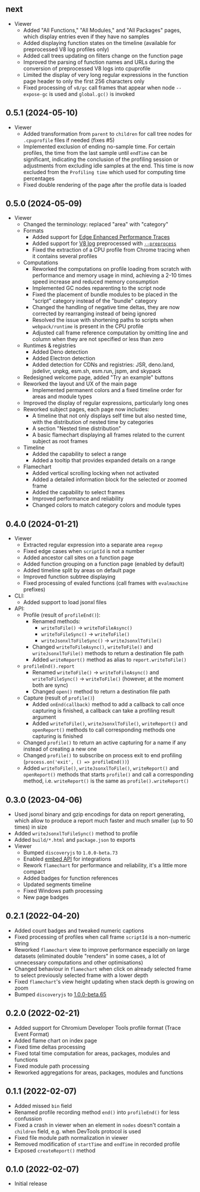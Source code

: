 ## next

- Viewer
    - Added "All Functions," "All Modules," and "All Packages" pages, which display entries even if they have no samples
    - Added displaying function states on the timeline (available for preprocessed V8 log profiles only)
    - Added call trees updating on filters change on the function page
    - Improved the parsing of function names and URLs during the conversion of preprocessed V8 logs into cpuprofile
    - Limited the display of very long regular expressions in the function page header to only the first 256 characters only
    - Fixed processing of `v8/gc` call frames that appear when node `--expose-gc` is used and `global.gc()` is invoked

## 0.5.1 (2024-05-10)

- Viewer
    - Added transformation from `parent` to `children` for call tree nodes for `.cpuprofile` files if needed (fixes #5)
    - Implemented exclusion of ending no-sample time. For certain profiles, the time from the last sample until `endTime` can be significant, indicating the conclusion of the profiling session or adjustments from excluding idle samples at the end. This time is now excluded from the `Profiling time` which used for computing time percentages
    - Fixed double rendering of the page after the profile data is loaded

## 0.5.0 (2024-05-09)

- Viewer
    - Changed the terminology: replaced "area" with "category"
    - Formats
        - Added support for [Edge Enhanced Performance Traces](https://learn.microsoft.com/en-us/microsoft-edge/devtools-guide-chromium/experimental-features/share-traces)
        - Added support for [V8 log](https://v8.dev/docs/profile) preprocessed with [`--preprocess`](https://v8.dev/docs/profile#web-ui-for---prof)
        - Fixed the extraction of a CPU profile from Chrome tracing when it contains several profiles
    - Computations
        - Reworked the computations on profile loading from scratch with performance and memory usage in mind, achieving a 2-10 times speed increase and reduced memory consumption
        - Implemented GC nodes reparenting to the script node
        - Fixed the placement of bundle modules to be placed in the "script" category instead of the "bundle" category
        - Changed the handling of negative time deltas, they are now corrected by rearranging instead of being ignored
        - Resolved the issue with shortening paths to scripts when `webpack/runtime` is present in the CPU profile
        - Adjusted call frame reference computation by omitting line and column when they are not specified or less than zero
    - Runtimes & registries
        - Added Deno detection
        - Added Electron detection
        - Added detection for CDNs and registries: JSR, deno.land, jsdelivr, unpkg, esm.sh, esm.run, jspm, and skypack
    - Redesigned welcome page, added "Try an example" buttons
    - Reworked the layout and UX of the main page
        - Implemented permanent colors and a fixed timeline order for areas and module types
    - Improved the display of regular expressions, particularly long ones
    - Reworked subject pages, each page now includes:
        - A timeline that not only displays self time but also nested time, with the distribution of nested time by categories
        - A section "Nested time distribution"
        - A basic flamechart displaying all frames related to the current subject as root frames
    - Timeline
        - Added the capability to select a range
        - Added a tooltip that provides expanded details on a range
    - Flamechart
        - Added vertical scrolling locking when not activated
        - Added a detailed information block for the selected or zoomed frame
        - Added the capability to select frames
        - Improved performance and reliability
        - Changed colors to match category colors and module types

## 0.4.0 (2024-01-21)

- Viewer
    - Extracted regular expression into a separate area `regexp`
    - Fixed edge cases when `scriptId` is not a number
    - Added ancestor call sites on a function page
    - Added function grouping on a function page (enabled by default)
    - Added timeline split by areas on default page
    - Improved function subtree displaying
    - Fixed processing of evaled functions (call frames with `evalmachine` prefixes)
- CLI:
    - Added support to load jsonxl files
- API:
    - Profile (result of `profileEnd()`):
        - Renamed methods:
            - `writeToFile()` -> `writeToFileAsync()`
            - `writeToFileSync()` -> `writeToFile()`
            - `writeJsonxlToFileSync()` -> `writeJsonxlToFile()`
        - Changed `writeToFileAsync()`, `writeToFile()` and `writeJsonxlToFile()` methods to return a destination file path
        - Added `writeReport()` method as alias to `report.writeToFile()`
    - `profileEnd().report`
        - Renamed `writeToFile()` -> `writeToFileAsync()` and `writeToFileSync()` -> `writeToFile()` (however, at the moment both are sync)
        - Changed `open()` method to return a destination file path
    - Capture (result of `profile()`)
        - Added `onEnd(callback)` method to add a callback to call once capturing is finished, a callback can take a profiling result argument
        - Added `writeToFile()`, `writeJsonxlToFile()`, `writeReport()` and `openReport()` methods to call corresponding methods one capturing is finished
    - Changed `profile()` to return an active capturing for a name if any instead of creating a new one
    - Changed `profile()` to subscribe on process exit to end profiling (`process.on('exit', () => profileEnd())`)
    - Added `writeToFile()`, `writeJsonxlToFile()`, `writeReport()` and `openReport()` methods that starts `profile()` and call a corresponding method, i.e. `writeReport()` is the same as `profile().writeReport()`

## 0.3.0 (2023-04-06)

- Used jsonxl binary and gzip encodings for data on report generating, which allow to produce a report much faster and much smaller (up to 50 times) in size
- Added `writeJsonxlToFileSync()` method to profile
- Added `build/*.html` and `package.json` to exports
- Viewer
    - Bumped `discoveryjs` to `1.0.0-beta.73`
    - Enabled [embed API](https://github.com/discoveryjs/discovery/blob/master/docs/embed.md) for integrations
    - Rework `flamechart` for performance and reliability, it's a little more compact
    - Added badges for function references
    - Updated segments timeline
    - Fixed Windows path processing
    - New page badges

## 0.2.1 (2022-04-20)

- Added count badges and tweaked numeric captions
- Fixed processing of profiles when call frame `scriptId` is a non-numeric string
- Reworked `flamechart` view to improve performance especially on large datasets (eliminated double "renders" in some cases, a lot of unnecessary computations and other optimisations)
- Changed behaviour in `flamechart` when click on already selected frame to select previously selected frame with a lower depth
- Fixed `flamechart`'s view height updating when stack depth is growing on zoom
- Bumped `discoveryjs` to [1.0.0-beta.65](https://github.com/discoveryjs/discovery/releases/tag/v1.0.0-beta.65)

## 0.2.0 (2022-02-21)

- Added support for Chromium Developer Tools profile format (Trace Event Format)
- Added flame chart on index page
- Fixed time deltas processing
- Fixed total time computation for areas, packages, modules and functions
- Fixed module path processing
- Reworked aggregations for areas, packages, modules and functions

## 0.1.1 (2022-02-07)

- Added missed `bin` field
- Renamed profile recording method `end()` into `profileEnd()` for less confussion
- Fixed a crash in viewer when an element in `nodes` doesn't contain a `children` field, e.g. when DevTools protocol is used
- Fixed file module path normalization in viewer
- Removed modification of `startTime` and `endTime` in recorded profile
- Exposed `createReport()` method

## 0.1.0 (2022-02-07)

- Initial release
